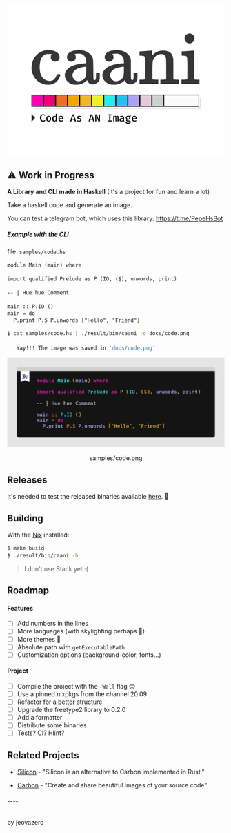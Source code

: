 <div align="center">
  <img src="docs/caani-v1.1.png" width="512"/>

</div>

## :warning: Work in Progress

**A Library and CLI made in Haskell** (It's a project for fun and learn a lot)

Take a haskell code and generate an image.

You can test a telegram bot, which uses this library: https://t.me/PepeHsBot

##### Example with the CLI

file: `samples/code.hs`

```
module Main (main) where

import qualified Prelude as P (IO, ($), unwords, print)

-- | Hue hue Comment

main :: P.IO ()
main = do
  P.print P.$ P.unwords ["Hello", "Friend"]
```

```sh
$ cat samples/code.hs | ./result/bin/caani -o docs/code.png

   Yay!!! The image was saved in 'docs/code.png'

```

<div align="center">
  <img src="docs/code.png">

  samples/code.png
</div>

## Releases

It's needed to test the released binaries available [here](https://github.com/jeovazero/caani/releases). :see_no_evil:

## Building

With the [Nix](https://nixos.org/) installed:

```sh
$ make build
$ ./result/bin/caani -h
```

> I don't use Stack yet :(

## Roadmap

#### Features

- [ ] Add numbers in the lines
- [ ] More languages (with skylighting perhaps 🤔)
- [ ] More themes 🎨
- [ ] Absolute path with `getExecutablePath`
- [ ] Customization options (background-color, fonts...)

#### Project

- [ ] Compile the project with the `-Wall` flag 🙃
- [ ] Use a pinned nixpkgs from the channel 20.09
- [ ] Refactor for a better structure
- [ ] Upgrade the freetype2 library to 0.2.0
- [ ] Add a formatter
- [ ] Distribute some binaries
- [ ] Tests? CI? Hlint?

## Related Projects

- [Silicon](https://github.com/Aloxaf/silicon) - "Silicon is an alternative to Carbon implemented in Rust."

- [Carbon](https://github.com/carbon-app/carbon) - "Create and share beautiful images of your source code"

###### ----

by jeovazero
